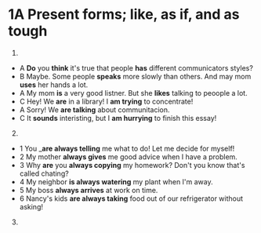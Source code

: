 # 1A Present forms; like, as if, and  as tough

1. 
* A __Do__ you __think__ it's true that people __has__ different communicators styles?
* B Maybe. Some people __speaks__ more slowly than others. And may mom __uses__ her hands a lot.
* A My mom __is__ a very good listner. But she __likes__ talking to peoople a lot.
* C Hey! We __are__ in a library! I __am trying__ to concentrate!
* A Sorry! We __are talking__ about communitacion.
* C It __sounds__ interisting, but I __am hurrying__ to finish this essay!

2. 

* 1 You ___are always telling__ me what to do! Let me decide for myself!
* 2 My mother __always gives__ me good advice when I have a problem.
* 3 Why __are__ you __always copying__ my homework? Don't you know that's called chating?
* 4 My neighbor __is always watering__ my plant when I'm away.
* 5 My boss __always arrives__ at work on time.
* 6 Nancy's kids __are always taking__ food out of our refrigerator without asking!

3.
